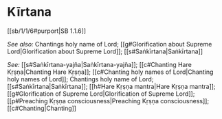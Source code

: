 # Kīrtana

[[sb/1/1/6#purport|SB 1.1.6]]


*See also:* Chantings holy name of Lord; [[g#Glorification about Supreme Lord|Glorification about Supreme Lord]]; [[s#Saṅkīrtana|Saṅkīrtana]]

*See:* [[s#Saṅkīrtana-yajña|Saṅkīrtana-yajña]]; [[c#Chanting Hare Kṛṣṇa|Chanting Hare Kṛṣṇa]]; [[c#Chanting holy names of Lord|Chanting holy names of Lord]]; Chantings holy name of Lord; [[s#Saṅkīrtana|Saṅkīrtana]]; [[h#Hare Kṛṣṇa mantra|Hare Kṛṣṇa mantra]]; [[g#Glorification of Supreme Lord|Glorification of Supreme Lord]]; [[p#Preaching Kṛṣṇa consciousness|Preaching Kṛṣṇa consciousness]]; [[c#Chanting|Chanting]]
